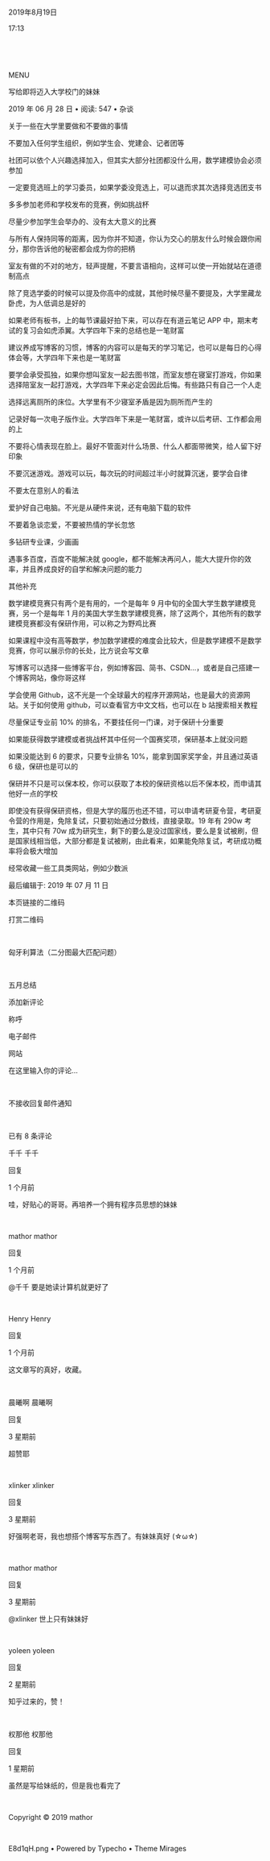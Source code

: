  

2019年8月19日

17:13

 

 

MENU

写给即将迈入大学校门的妹妹

2019 年 06 月 28 日 • 阅读: 547 • 杂谈

关于一些在大学里要做和不要做的事情

不要加入任何学生组织，例如学生会、党建会、记者团等

社团可以依个人兴趣选择加入，但其实大部分社团都没什么用，数学建模协会必须参加

一定要竞选班上的学习委员，如果学委没竞选上，可以退而求其次选择竞选团支书

多多参加老师和学校发布的竞赛，例如挑战杯

尽量少参加学生会举办的、没有太大意义的比赛

与所有人保持同等的距离，因为你并不知道，你认为交心的朋友什么时候会跟你闹分，那你告诉他的秘密都会成为你的把柄

室友有做的不对的地方，轻声提醒，不要言语相向，这样可以使一开始就站在道德制高点

除了竞选学委的时候可以提及你高中的成就，其他时候尽量不要提及，大学里藏龙卧虎，为人低调总是好的

如果老师有板书，上的每节课最好拍下来，可以存在有道云笔记 APP 中，期末考试的复习会如虎添翼。大学四年下来的总结也是一笔财富

建议养成写博客的习惯，博客的内容可以是每天的学习笔记，也可以是每日的心得体会等，大学四年下来也是一笔财富

要学会承受孤独，如果你想叫室友一起去图书馆，而室友想在寝室打游戏，你如果选择陪室友一起打游戏，大学四年下来必定会因此后悔。有些路只有自己一个人走

选择远离厕所的床位。大学里有不少寝室矛盾是因为厕所而产生的

记录好每一次电子版作业。大学四年下来是一笔财富，或许以后考研、工作都会用的上

不要将心情表现在脸上。最好不管面对什么场景、什么人都面带微笑，给人留下好印象

不要沉迷游戏。游戏可以玩，每次玩的时间超过半小时就算沉迷，要学会自律

不要太在意别人的看法

爱护好自己电脑。不光是从硬件来说，还有电脑下载的软件

不要着急谈恋爱，不要被热情的学长忽悠

多钻研专业课，少画画

遇事多百度，百度不能解决就 google，都不能解决再问人，能大大提升你的效率，并且养成良好的自学和解决问题的能力

其他补充

数学建模竞赛只有两个是有用的，一个是每年 9 月中旬的全国大学生数学建模竞赛，另一个是每年 1 月的美国大学生数学建模竞赛，除了这两个，其他所有的数学建模竞赛都没有保研作用，可以称之为野鸡比赛

如果课程中没有高等数学，参加数学建模的难度会比较大，但是数学建模不是数学竞赛，你可以展示你的长处，比方说会写文章

写博客可以选择一些博客平台，例如博客园、简书、CSDN\...，或者是自己搭建一个博客网站，像你哥这样

学会使用 Github，这不光是一个全球最大的程序开源网站，也是最大的资源网站。关于如何使用 github，可以查看官方中文文档，也可以在 b 站搜索相关教程

尽量保证专业前 10% 的排名，不要挂任何一门课，对于保研十分重要

如果能获得数学建模或者挑战杯其中任何一个国赛奖项，保研基本上就没问题

如果没能达到 6 的要求，只要专业排名 10%，能拿到国家奖学金，并且通过英语 6 级，保研也是可以的

保研并不只是可以保本校，你可以获取了本校的保研资格以后不保本校，而申请其他好一点的学校

即使没有获得保研资格，但是大学的履历也还不错，可以申请考研夏令营，考研夏令营的作用是，免除复试，只要初始通过分数线，直接录取。19 年有 290w 考生，其中只有 70w 成为研究生，剩下的要么是没过国家线，要么是复试被刷，但是国家线相当低，大部分都是复试被刷，由此看来，如果能免除复试，考研成功概率将会极大增加

经常收藏一些工具类网站，例如少数派

最后编辑于: 2019 年 07 月 11 日

本页链接的二维码

打赏二维码

 

匈牙利算法（二分图最大匹配问题）

 

五月总结

添加新评论

称呼

电子邮件

网站

在这里输入你的评论\...

 

不接收回复邮件通知

 

已有 8 条评论

千千 千千

回复

1 个月前

哇，好贴心的哥哥。再培养一个拥有程序员思想的妹妹

 

mathor mathor

回复

1 个月前

\@千千 要是她读计算机就更好了

 

Henry Henry

回复

1 个月前

这文章写的真好，收藏。

 

晨曦啊 晨曦啊

回复

3 星期前

超赞耶

 

xlinker xlinker

回复

3 星期前

好强啊老哥，我也想搭个博客写东西了。有妹妹真好 (☆ω☆)

 

mathor mathor

回复

3 星期前

\@xlinker 世上只有妹妹好

 

yoleen yoleen

回复

2 星期前

知乎过来的，赞！

 

权那他 权那他

回复

1 星期前

虽然是写给妹纸的，但是我也看完了

 

Copyright © 2019 mathor

 

E8d1qH.png • Powered by Typecho • Theme Mirages
